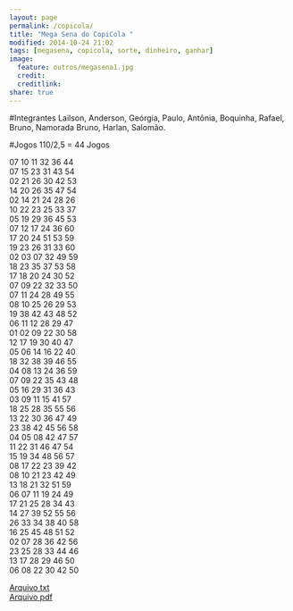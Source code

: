```yaml
---
layout: page
permalink: /copicola/
title: "Mega Sena do CopiCola "
modified: 2014-10-24 21:02
tags: [megasena, copicola, sorte, dinheiro, ganhar]
image:
  feature: outros/megasena1.jpg
  credit: 
  creditlink: 
share: true
---
```


#Integrantes
Lailson,
Anderson,
Geórgia,
Paulo,
Antônia,
Boquinha,
Rafael,
Bruno,
Namorada Bruno,
Harlan,
Salomão.

#Jogos
110/2,5 = 44 Jogos

07 10 11 32 36 44 <br>
07 15 23 31 43 54 <br>
02 21 26 30 42 53 <br>
14 20 26 35 47 54 <br>
02 14 21 24 28 26 <br>
10 22 23 25 33 37 <br>
05 19 29 36 45 53 <br>
07 12 17 24 36 60 <br>
17 20 24 51 53 59 <br>
19 23 26 31 33 60 <br>
02 03 07 32 49 59 <br>
18 23 35 37 53 58 <br>
17 18 20 24 30 52 <br>
07 09 22 32 33 50 <br>
07 11 24 28 49 55 <br>
08 10 25 26 29 53 <br>
19 38 42 43 48 52 <br>
06 11 12 28 29 47 <br>
01 02 09 22 30 58 <br>
12 17 19 30 40 47 <br>
05 06 14 16 22 40 <br>
18 32 38 39 46 55 <br>
04 08 13 24 36 59 <br>
07 09 22 35 43 48 <br>
05 16 29 31 36 43 <br>
03 09 11 15 41 57 <br>
18 25 28 35 55 56 <br>
13 22 30 36 47 49 <br>
23 38 42 45 56 58 <br>
04 05 08 42 47 57 <br>
11 22 31 46 47 54 <br>
15 19 34 48 56 57 <br>
08 17 22 23 39 42 <br>
08 10 21 23 42 49 <br>
13 18 21 32 51 59 <br>
06 07 11 19 24 49 <br>
17 21 25 28 34 43 <br>
14 27 39 52 55 56 <br>
26 33 34 38 40 58 <br>
16 25 45 48 51 52 <br>
02 07 28 36 42 56 <br>
23 25 28 33 44 46 <br>
13 17 28 29 46 50 <br>
06 08 22 30 42 50 <br>

<a href="/arquivos/copicola.txt">Arquivo txt</a> <br>
<a href="/arquivos/copicola.pdf">Arquivo pdf</a>







